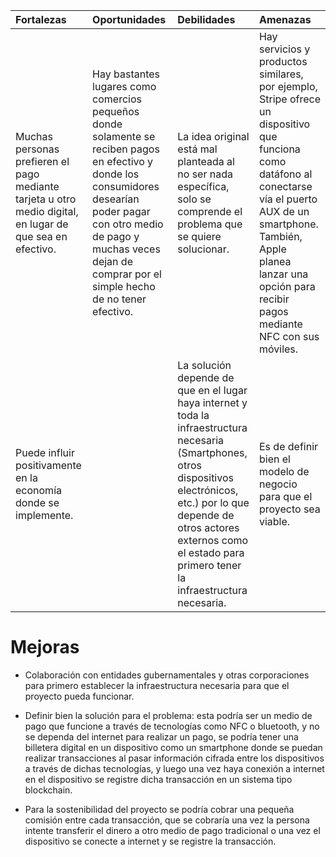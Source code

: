 
| Fortalezas | Oportunidades     | Debilidades | Amenazas |
| :-------- | :------- | :-------------------------------- |:-------------------------------- |
| Muchas personas prefieren el pago mediante tarjeta u otro medio digital, en lugar de que sea en efectivo. | Hay bastantes lugares como comercios pequeños donde solamente se reciben pagos en efectivo y donde los consumidores desearían poder pagar con otro medio de pago y muchas veces dejan de comprar por el simple hecho de no tener efectivo.| La idea original está mal planteada al no ser nada específica, solo se comprende el problema que se quiere solucionar. | Hay servicios y productos similares, por ejemplo, Stripe ofrece un dispositivo que funciona como datáfono al conectarse vía el puerto AUX de un smartphone. También, Apple planea lanzar una opción para recibir pagos mediante NFC con sus móviles.|
| Puede influir positivamente en la economía donde se implemente. | | La solución depende de que en el lugar haya internet y toda la infraestructura necesaria (Smartphones, otros dispositivos electrónicos, etc.) por lo que depende de otros actores externos como el estado para primero tener la infraestructura necesaria.| Es de definir bien el modelo de negocio para que el proyecto sea viable. |

# Mejoras

* Colaboración con entidades gubernamentales y otras corporaciones para primero establecer la infraestructura necesaria para que el proyecto pueda funcionar.

* Definir bien la solución para el problema: esta podría ser un medio de pago que funcione a través de tecnologías como NFC o bluetooth, y no se dependa del internet para realizar un pago, se podría tener una billetera digital en un dispositivo como un smartphone donde se puedan realizar transacciones al pasar información cifrada entre los dispositivos a través de dichas tecnologías, y luego una vez haya conexión a internet en el dispositivo se registre dicha transacción en un sistema tipo blockchain.

* Para la sostenibilidad del proyecto se podría cobrar una pequeña comisión entre cada transacción, que se cobraría una vez la persona intente transferir el dinero a otro medio de pago tradicional o una vez el dispositivo se conecte a internet y se registre la transacción.



